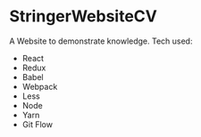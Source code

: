 # StringerWebsiteCV

A Website to demonstrate knowledge. Tech used:

* React
* Redux
* Babel
* Webpack
* Less
* Node
* Yarn
* Git Flow